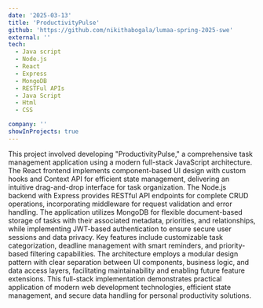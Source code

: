 ```yaml
---
date: '2025-03-13'
title: 'ProductivityPulse'
github: 'https://github.com/nikithabogala/lumaa-spring-2025-swe'
external: ''
tech:
  - Java script
  - Node.js
  - React
  - Express
  - MongoDB
  - RESTFul APIs
  - Java Script
  - Html
  - CSS

company: ''
showInProjects: true
---
```


This project involved developing "ProductivityPulse," a comprehensive task management application using a modern full-stack JavaScript architecture. The React frontend implements component-based UI design with custom hooks and Context API for efficient state management, delivering an intuitive drag-and-drop interface for task organization. The Node.js backend with Express provides RESTful API endpoints for complete CRUD operations, incorporating middleware for request validation and error handling. The application utilizes MongoDB for flexible document-based storage of tasks with their associated metadata, priorities, and relationships, while implementing JWT-based authentication to ensure secure user sessions and data privacy. Key features include customizable task categorization, deadline management with smart reminders, and priority-based filtering capabilities. The architecture employs a modular design pattern with clear separation between UI components, business logic, and data access layers, facilitating maintainability and enabling future feature extensions. This full-stack implementation demonstrates practical application of modern web development technologies, efficient state management, and secure data handling for personal productivity solutions.